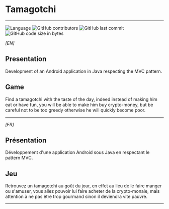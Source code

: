 # Tamagotchi

---

![Language](https://img.shields.io/badge/Language-Java-blue?style=flat-square) ![GitHub contributors](https://img.shields.io/github/contributors/CreatibOfficiel/Tamagotchi?style=flat-square) ![GitHub last commit](https://img.shields.io/github/last-commit/CreatibOfficiel/Tamagotchi?style=flat-square) ![GitHub code size in bytes](https://img.shields.io/github/languages/code-size/CreatibOfficiel/Tamagotchi?style=flat-square)

_[EN]_

## Presentation

Development of an Android application in Java respecting the MVC pattern.

## Game

Find a tamagotchi with the taste of the day, indeed instead of making him eat or have fun, you will be able to make him buy crypto-money, but be careful not to be too greedy otherwise he will quickly become poor.

---

_[FR]_

## Présentation

Développement d'une application Android sous Java en respectant le pattern MVC.

## Jeu

Retrouvez un tamagotchi au goût du jour, en effet au lieu de le faire manger ou s'amuser, vous allez pouvoir lui faire acheter de la crypto-monaie, mais attention à ne pas être trop gourmand sinon il deviendra vite pauvre.

---
